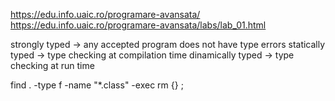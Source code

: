 https://edu.info.uaic.ro/programare-avansata/
https://edu.info.uaic.ro/programare-avansata/labs/lab_01.html

strongly typed -> any accepted program does not have type errors
statically typed -> type checking at compilation time
dinamically typed -> type checking at run time

find . -type f -name "*.class" -exec rm {} \;
